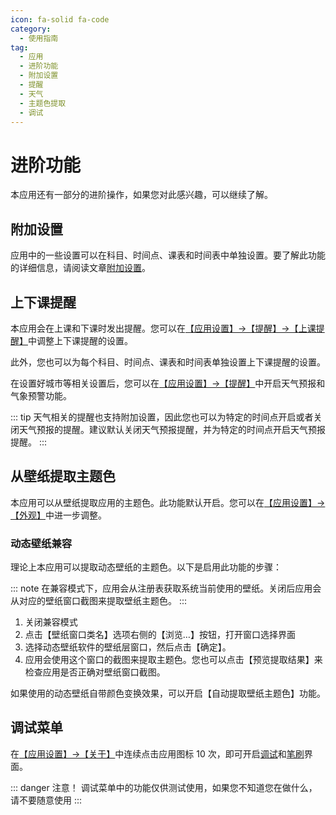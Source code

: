 ```yaml
---
icon: fa-solid fa-code
category:
  - 使用指南
tag:
  - 应用
  - 进阶功能
  - 附加设置
  - 提醒
  - 天气
  - 主题色提取
  - 调试
---
```


# 进阶功能

本应用还有一部分的进阶操作，如果您对此感兴趣，可以继续了解。

## 附加设置

应用中的一些设置可以在科目、时间点、课表和时间表中单独设置。要了解此功能的详细信息，请阅读文章[附加设置](./profile/attached-settings.md)。

## 上下课提醒

本应用会在上课和下课时发出提醒。您可以在[【应用设置】→【提醒】→【上课提醒】](classisland://app/settings/notification/08F0D9C3-C770-4093-A3D0-02F3D90C24BC)中调整上下课提醒的设置。

此外，您也可以为每个科目、时间点、课表和时间表单独设置上下课提醒的设置。

在设置好城市等相关设置后，您可以在[【应用设置】→【提醒】](classisland://app/settings/notification/7625DE96-38AA-4B71-B478-3F156DD9458D)中开启天气预报和气象预警功能。

::: tip
天气相关的提醒也支持附加设置，因此您也可以为特定的时间点开启或者关闭天气预报的提醒。建议默认关闭天气预报提醒，并为特定的时间点开启天气预报提醒。
:::

## 从壁纸提取主题色

本应用可以从壁纸提取应用的主题色。此功能默认开启。您可以在[【应用设置】→【外观】](classisland://app/settings/appearance)中进一步调整。

### 动态壁纸兼容

理论上本应用可以提取动态壁纸的主题色。以下是启用此功能的步骤：

::: note
在兼容模式下，应用会从注册表获取系统当前使用的壁纸。关闭后应用会从对应的壁纸窗口截图来提取壁纸主题色。
:::

1. 关闭兼容模式
2. 点击【壁纸窗口类名】选项右侧的【浏览…】按钮，打开窗口选择界面
3. 选择动态壁纸软件的壁纸层窗口，然后点击【确定】。
4. 应用会使用这个窗口的截图来提取主题色。您也可以点击【预览提取结果】来检查应用是否正确对壁纸窗口截图。

如果使用的动态壁纸自带颜色变换效果，可以开启【自动提取壁纸主题色】功能。

## 调试菜单

在[【应用设置】→【关于】](classisland://app/settings/about)中连续点击应用图标 10 次，即可开启[调试](classisland://app/settings/debug)和[笔刷](classisland://app/settings/debug_brushes)界面。

::: danger 注意！
调试菜单中的功能仅供测试使用，如果您不知道您在做什么，请不要随意使用
:::
